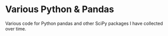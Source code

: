 # Various Python & Pandas

Various code for Python pandas and other SciPy packages I have collected over time.
